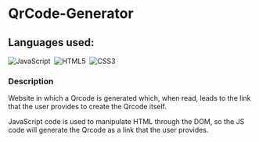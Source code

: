 # QrCode-Generator

## Languages ​​used:
![JavaScript](https://img.shields.io/badge/javascript-ffff00?style=for-the-badge&logo=javascript&logoColor=000000)&nbsp;
![HTML5](https://img.shields.io/badge/HTML5-E34F26?style=for-the-badge&logo=html5&logoColor=white)&nbsp;
![CSS3](https://img.shields.io/badge/CSS3-1572B6?style=for-the-badge&logo=css3&logoColor=white)&nbsp;

### Description
Website in which a Qrcode is generated which, when read, leads to the link that the user provides to create the Qrcode itself.

JavaScript code is used to manipulate HTML through the DOM, so the JS code will generate the Qrcode as a link that the user provides.